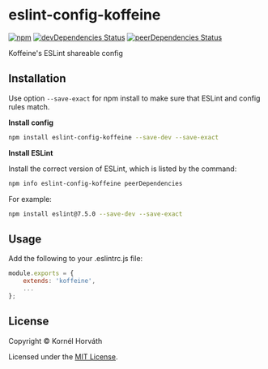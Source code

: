 # eslint-config-koffeine

[![npm](https://img.shields.io/npm/v/eslint-config-koffeine)](https://www.npmjs.com/package/eslint-config-koffeine)
[![devDependencies Status](https://david-dm.org/koffeine/eslint-config-koffeine/dev-status.svg)](https://david-dm.org/koffeine/eslint-config-koffeine?type=dev)
[![peerDependencies Status](https://david-dm.org/koffeine/eslint-config-koffeine/peer-status.svg)](https://david-dm.org/koffeine/eslint-config-koffeine?type=peer)

Koffeine's ESLint shareable config

## Installation

Use option `--save-exact` for npm install to make sure that ESLint and config rules match.

__Install config__

```sh
npm install eslint-config-koffeine --save-dev --save-exact
```

__Install ESLint__

Install the correct version of ESLint, which is listed by the command:

```sh
npm info eslint-config-koffeine peerDependencies
```

For example:

```sh
npm install eslint@7.5.0 --save-dev --save-exact
```

## Usage

Add the following to your .eslintrc.js file:

```js
module.exports = {
	extends: 'koffeine',
	...
};
```

## License

Copyright © Kornél Horváth

Licensed under the [MIT License](https://raw.githubusercontent.com/koffeine/eslint-config-koffeine/master/LICENSE).